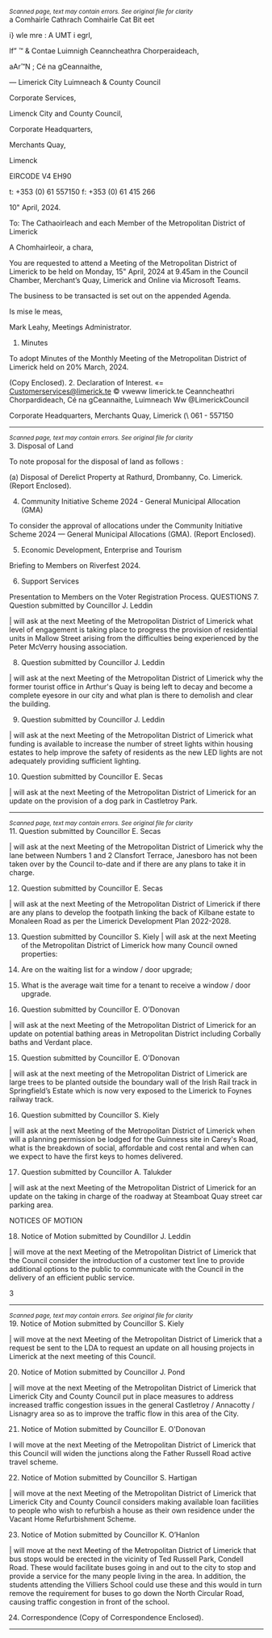 *<small>Scanned page, text may contain errors. See original file for clarity</small>*  
a Comhairle Cathrach Comhairle Cat Bit eet

i} wle mre : A UMT i egrl,

lf” ™ & Contae Luimnigh Ceanncheathra Chorperaideach,

aAr™N ; Cé na gCeannaithe,

— Limerick City Luimneach
& County Council

Corporate Services,

Limenck City and County Council,

Corporate Headquarters,

Merchants Quay,

Limenck

EIRCODE V4 EH90

t: +353 (0) 61 557150
f: +353 (0) 61 415 266

10" April, 2024.

To: The Cathaoirleach and each Member of the Metropolitan District of Limerick

A Chomhairleoir, a chara,

You are requested to attend a Meeting of the Metropolitan District of Limerick to be held on
Monday, 15" April, 2024 at 9.45am in the Council Chamber, Merchant’s Quay, Limerick and
Online via Microsoft Teams.

The business to be transacted is set out on the appended Agenda.

Is mise le meas,

Mark Leahy,
Meetings Administrator.

1. Minutes

To adopt Minutes of the Monthly Meeting of the Metropolitan District of Limerick held on 20%
March, 2024.

(Copy Enclosed).
2. Declaration of Interest.
«= Customerservices@limerick.te
© vweww limerick.te
Ceanncheathri Chorpardideach, Cé na gCeannaithe, Luimneach Ww @LimerickCouncil

Corporate Headquarters, Merchants Quay, Limerick (\ 061 - 557150

---
*<small>Scanned page, text may contain errors. See original file for clarity</small>*  
3. Disposal of Land

To note proposal for the disposal of land as follows :

(a) Disposal of Derelict Property at Rathurd, Drombanny, Co. Limerick.
(Report Enclosed).

4. Community Initiative Scheme 2024 - General Municipal Allocation (GMA)

To consider the approval of allocations under the Community Initiative Scheme 2024 — General
Municipal Allocations (GMA).
(Report Enclosed).

5. Economic Development, Enterprise and Tourism

Briefing to Members on Riverfest 2024.

6. Support Services

Presentation to Members on the Voter Registration Process.
QUESTIONS
7. Question submitted by Councillor J. Leddin

| will ask at the next Meeting of the Metropolitan District of Limerick what level of engagement is
taking place to progress the provision of residential units in Mallow Street arising from the
difficulties being experienced by the Peter McVerry housing association.

8. Question submitted by Councillor J. Leddin

| will ask at the next Meeting of the Metropolitan District of Limerick why the former tourist office
in Arthur's Quay is being left to decay and become a complete eyesore in our city and what plan
is there to demolish and clear the building.

9. Question submitted by Councillor J. Leddin

| will ask at the next Meeting of the Metropolitan District of Limerick what funding is available to
increase the number of street lights within housing estates to help improve the safety of residents
as the new LED lights are not adequately providing sufficient lighting.

10. Question submitted by Councillor E. Secas

| will ask at the next Meeting of the Metropolitan District of Limerick for an update on the
provision of a dog park in Castletroy Park.

---
*<small>Scanned page, text may contain errors. See original file for clarity</small>*  
11. Question submitted by Councillor E. Secas

| will ask at the next Meeting of the Metropolitan District of Limerick why the lane between
Numbers 1 and 2 Clansfort Terrace, Janesboro has not been taken over by the Council to-date
and if there are any plans to take it in charge.

12. Question submitted by Councillor E. Secas

| will ask at the next Meeting of the Metropolitan District of Limerick if there are any plans to
develop the footpath linking the back of Kilbane estate to Monaleen Road as per the Limerick
Development Plan 2022-2028.

13. Question submitted by Councillor S. Kiely
| will ask at the next Meeting of the Metropolitan District of Limerick how many Council owned
properties:

1. Are on the waiting list for a window / door upgrade;
2. What is the average wait time for a tenant to receive a window / door upgrade.

14. Question submitted by Councillor E. O'Donovan

| will ask at the next Meeting of the Metropolitan District of Limerick for an update on potential
bathing areas in Metropolitan District including Corbally baths and Verdant place.

15. Question submitted by Councillor E. O'Donovan

| will ask at the next meeting of the Metropolitan District of Limerick are large trees to be planted
outside the boundary wall of the Irish Rail track in Springfield’s Estate which is now very exposed
to the Limerick to Foynes railway track.

16. Question submitted by Councillor S. Kiely

| will ask at the next Meeting of the Metropolitan District of Limerick when will a planning
permission be lodged for the Guinness site in Carey's Road, what is the breakdown of social,
affordable and cost rental and when can we expect to have the first keys to homes delivered.

17. Question submitted by Councillor A. Talukder

| will ask at the next Meeting of the Metropolitan District of Limerick for an update on the taking
in charge of the roadway at Steamboat Quay street car parking area.

NOTICES OF MOTION

18. Notice of Motion submitted by Coundillor J. Leddin

| will move at the next Meeting of the Metropolitan District of Limerick that the Council consider
the introduction of a customer text line to provide additional options to the public to
communicate with the Council in the delivery of an efficient public service.

3

---
*<small>Scanned page, text may contain errors. See original file for clarity</small>*  
19. Notice of Motion submitted by Councillor S. Kiely

| will move at the next Meeting of the Metropolitan District of Limerick that a request be sent to
the LDA to request an update on all housing projects in Limerick at the next meeting of this
Council.

20. Notice of Motion submitted by Councillor J. Pond

| will move at the next Meeting of the Metropolitan District of Limerick that Limerick
City and County Council put in place measures to address increased traffic congestion issues in
the general Castletroy / Annacotty / Lisnagry area so as to improve the traffic flow in this area of
the City.

21. Notice of Motion submitted by Councillor E. O'Donovan

I will move at the next Meeting of the Metropolitan District of Limerick that this Council will widen
the junctions along the Father Russell Road active travel scheme.

22. Notice of Motion submitted by Councillor S. Hartigan

| will move at the next Meeting of the Metropolitan District of Limerick that Limerick City and
County Council considers making available loan facilities to people who wish to refurbish a house
as their own residence under the Vacant Home Refurbishment Scheme.

23. Notice of Motion submitted by Councillor K. O’Hanlon

| will move at the next Meeting of the Metropolitan District of Limerick that bus stops would be
erected in the vicinity of Ted Russell Park, Condell Road. These would facilitate buses going in and
out to the city to stop and provide a service for the many people living in the area. In addition,
the students attending the Villiers School could use these and this would in turn remove the
requirement for buses to go down the North Circular Road, causing traffic congestion in front of
the school.

24. Correspondence
(Copy of Correspondence Enclosed).

---
